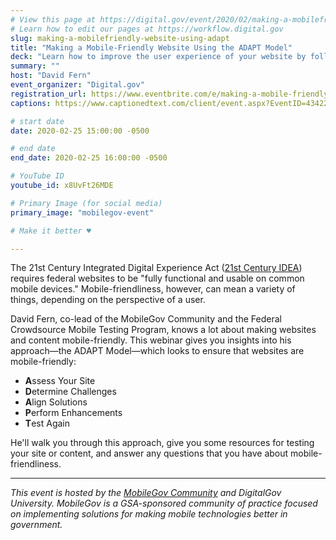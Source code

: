 ```yaml
---
# View this page at https://digital.gov/event/2020/02/making-a-mobilefriendly-website-using-adapt
# Learn how to edit our pages at https://workflow.digital.gov
slug: making-a-mobilefriendly-website-using-adapt
title: "Making a Mobile-Friendly Website Using the ADAPT Model"
deck: "Learn how to improve the user experience of your website by following the ADAPT Model to enhance the performance of your content on cellular networks or mobile devices."
summary: ""
host: "David Fern"
event_organizer: "Digital.gov"
registration_url: https://www.eventbrite.com/e/making-a-mobile-friendly-website-using-the-adapt-model-registration-93988386795
captions: https://www.captionedtext.com/client/event.aspx?EventID=4342277&CustomerID=321

# start date
date: 2020-02-25 15:00:00 -0500

# end date
end_date: 2020-02-25 16:00:00 -0500

# YouTube ID
youtube_id: x8UvFt26MDE

# Primary Image (for social media)
primary_image: "mobilegov-event"

# Make it better ♥

---
```


The 21st Century Integrated Digital Experience Act ([21st Century IDEA](https://digital.gov/resources/21st-century-integrated-digital-experience-act/)) requires federal websites to be "fully functional and usable on common mobile devices." Mobile-friendliness, however, can mean a variety of things, depending on the perspective of a user.

David Fern, co-lead of the MobileGov Community and the Federal Crowdsource Mobile Testing Program, knows a lot about making websites and content mobile-friendly. This webinar gives you insights into his approach—the ADAPT Model—which looks to ensure that websites are mobile-friendly: 

- **A**ssess Your Site  
- **D**etermine Challenges  
- **A**lign Solutions  
- **P**erform Enhancements  
- **T**est Again  

He'll walk you through this approach, give you some resources for testing your site or content, and answer any questions that you have about mobile-friendliness.

--- 

_This event is hosted by the [MobileGov Community](https://digital.gov/communities/mobile/) and DigitalGov University. MobileGov is a GSA-sponsored community of practice focused on implementing solutions for making mobile technologies better in government._
